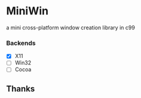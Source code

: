 # MiniWin
a mini cross-platform window creation library in c99

### Backends
- [x] X11
- [ ] Win32
- [ ] Cocoa

## Thanks

